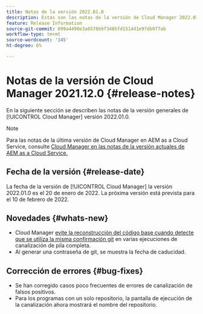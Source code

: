 ```yaml
---
title: Notas de la versión 2022.01.0
description: Estas son las notas de la versión de Cloud Manager 2022.01.0.
feature: Release Information
source-git-commit: 099a4490e3a8578b9f3485fd1514d1e97db977ab
workflow-type: tm+mt
source-wordcount: '145'
ht-degree: 6%

---
```


# Notas de la versión de Cloud Manager 2021.12.0 {#release-notes}

En la siguiente sección se describen las notas de la versión generales de [!UICONTROL Cloud Manager] versión 2022.01.0.

>[!NOTE]
>
>Para las notas de la última versión de Cloud Manager en AEM as a Cloud Service, consulte [Cloud Manager en las notas de la versión actuales de AEM as a Cloud Service.](https://experienceleague.adobe.com/docs/experience-manager-cloud-service/content/implementing/using-cloud-manager/release-notes-cloud-manager/release-notes-cm-current.html)

## Fecha de la versión {#release-date}

La fecha de la versión de [!UICONTROL Cloud Manager] la versión 2022.01.0 es el 20 de enero de 2022. La próxima versión está prevista para el 10 de febrero de 2022.

## Novedades {#whats-new}

* Cloud Manager [evite la reconstrucción del código base cuando detecte que se utiliza la misma confirmación git](/help/using/setting-up-project.md#build-artifact-reuse) en varias ejecuciones de canalización de pila completa.
* Al generar una contraseña de git, se muestra la fecha de caducidad.

## Corrección de errores {#bug-fixes}

* Se han corregido casos poco frecuentes de errores de canalización de falsos positivos.
* Para los programas con un solo repositorio, la pantalla de ejecución de la canalización ahora mostrará el nombre del repositorio.
